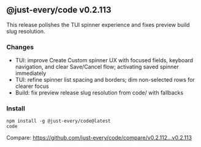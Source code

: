 ## @just-every/code v0.2.113

This release polishes the TUI spinner experience and fixes preview build slug resolution.

### Changes
- TUI: improve Create Custom spinner UX with focused fields, keyboard navigation, and clear Save/Cancel flow; activating saved spinner immediately
- TUI: refine spinner list spacing and borders; dim non-selected rows for clearer focus
- Build: fix preview release slug resolution from code/<slug> with fallbacks

### Install
```
npm install -g @just-every/code@latest
code
```

Compare: https://github.com/just-every/code/compare/v0.2.112...v0.2.113
